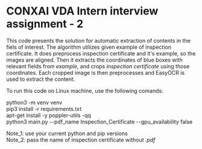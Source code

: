 # CONXAI VDA Intern interview assignment - 2

This code presents the solution for automatic extraction of contents in the fiels of interest. The algorithm utilizes given example of inspection certificate. 
It does preprocess inspection certificate and it's example, so the images are aligned. Then it extracts the coordinates of blue boxes with relevant fields from *example*, and crops *inspection certificate* using those coordinates. Each cropped image is then preprocesses and EasyOCR is used to extract the content.


To run this code on Linux machine, use the following comands:

python3 -m venv venv  
pip3 install -r requirements.txt  
apt-get install -y poppler-utils -qq  
python3 main.py --pdf_name Inspection_Certificate --gpu_availability false  


Note_1: use your current python and pip versions  
Note_2: pass the name of inspection certificate without *.pdf*  
